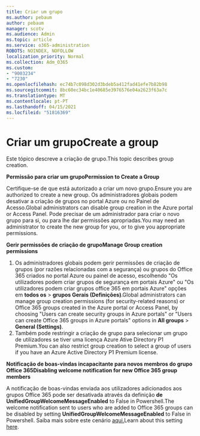 ```yaml
---
title: Criar um grupo
ms.author: pebaum
author: pebaum
manager: scotv
ms.audience: Admin
ms.topic: article
ms.service: o365-administration
ROBOTS: NOINDEX, NOFOLLOW
localization_priority: Normal
ms.collection: Adm_O365
ms.custom:
- "9003234"
- "7230"
ms.openlocfilehash: ec74b7c098d302d3bdeb5a412fad41efe7b82b98
ms.sourcegitcommit: 8bc60ec34bc1e40685e3976576e04a2623f63a7c
ms.translationtype: MT
ms.contentlocale: pt-PT
ms.lasthandoff: 04/15/2021
ms.locfileid: "51816369"
---
```

# <a name="create-a-group"></a><span data-ttu-id="bbf26-102">Criar um grupo</span><span class="sxs-lookup"><span data-stu-id="bbf26-102">Create a group</span></span>

<span data-ttu-id="bbf26-103">Este tópico descreve a criação de grupo.</span><span class="sxs-lookup"><span data-stu-id="bbf26-103">This topic describes group creation.</span></span>

<span data-ttu-id="bbf26-104">**Permissão para criar um grupo**</span><span class="sxs-lookup"><span data-stu-id="bbf26-104">**Permission to Create a Group**</span></span>

<span data-ttu-id="bbf26-105">Certifique-se de que está autorizado a criar um novo grupo.</span><span class="sxs-lookup"><span data-stu-id="bbf26-105">Ensure you are authorized to create a new group.</span></span> <span data-ttu-id="bbf26-106">Os administradores globais podem desativar a criação de grupos no portal Azure ou no Painel de Acesso.</span><span class="sxs-lookup"><span data-stu-id="bbf26-106">Global administrators can disable group creation in the Azure portal or Access Panel.</span></span> <span data-ttu-id="bbf26-107">Pode precisar de um administrador para criar o novo grupo para si, ou para lhe dar permissões apropriadas.</span><span class="sxs-lookup"><span data-stu-id="bbf26-107">You may need an administrator to create the new group for you, or to give you appropriate permissions.</span></span>

<span data-ttu-id="bbf26-108">**Gerir permissões de criação de grupo**</span><span class="sxs-lookup"><span data-stu-id="bbf26-108">**Manage Group creation permissions**</span></span>

1. <span data-ttu-id="bbf26-109">Os administradores globais podem gerir permissões de criação de grupos (por razões relacionadas com a segurança) ou grupos do Office 365 criados no portal Azure ou painel de acesso, escolhendo "Os utilizadores podem criar grupos de segurança em portais Azure" ou "Os utilizadores podem criar grupos office 365 em portais Azure" opções em **todos os**  >  **grupos Gerais (Definições)**.</span><span class="sxs-lookup"><span data-stu-id="bbf26-109">Global administrators can manage group creation permissions (for security-related reasons) or Office 365 groups created in the Azure portal or Access Panel, by choosing "Users can create security groups in Azure portals" or "Users can create Office 365 groups in Azure portals" options in **All groups** > **General (Settings)**.</span></span>
2. <span data-ttu-id="bbf26-110">Também pode restringir a criação de grupo para selecionar um grupo de utilizadores se tiver uma licença Azure Ative Directory P1 Premium.</span><span class="sxs-lookup"><span data-stu-id="bbf26-110">You can also restrict group creation to select a group of users if you have an Azure Active Directory P1 Premium license.</span></span>

<span data-ttu-id="bbf26-111">**Notificação de boas-vindas incapacitante para novos membros do grupo Office 365**</span><span class="sxs-lookup"><span data-stu-id="bbf26-111">**Disabling welcome notification for new Office 365 group members**</span></span>

<span data-ttu-id="bbf26-112">A notificação de boas-vindas enviada aos utilizadores adicionados aos grupos Office 365 pode ser desativada através da definição **de UnifiedGroupWelcomeMessageEnabled** to False in Powershell.</span><span class="sxs-lookup"><span data-stu-id="bbf26-112">The welcome notification sent to users who are added to Office 365 groups can be disabled by setting **UnifiedGroupWelcomeMessageEnabled** to False in Powershell.</span></span> <span data-ttu-id="bbf26-113">Saiba mais sobre este cenário [aqui.](https://docs.microsoft.com/powershell/module/exchange/set-unifiedgroup?view=exchange-ps&preserve-view=true)</span><span class="sxs-lookup"><span data-stu-id="bbf26-113">Learn about this setting [here](https://docs.microsoft.com/powershell/module/exchange/set-unifiedgroup?view=exchange-ps&preserve-view=true).</span></span>

